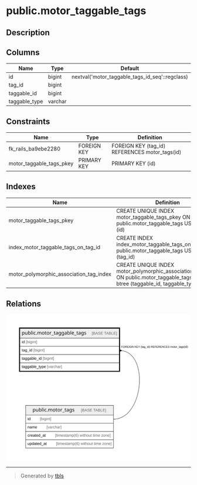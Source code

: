 # public.motor_taggable_tags

## Description

## Columns

| Name | Type | Default | Nullable | Children | Parents | Comment |
| ---- | ---- | ------- | -------- | -------- | ------- | ------- |
| id | bigint | nextval('motor_taggable_tags_id_seq'::regclass) | false |  |  |  |
| tag_id | bigint |  | false |  | [public.motor_tags](public.motor_tags.md) |  |
| taggable_id | bigint |  | false |  |  |  |
| taggable_type | varchar |  | false |  |  |  |

## Constraints

| Name | Type | Definition |
| ---- | ---- | ---------- |
| fk_rails_ba9ebe2280 | FOREIGN KEY | FOREIGN KEY (tag_id) REFERENCES motor_tags(id) |
| motor_taggable_tags_pkey | PRIMARY KEY | PRIMARY KEY (id) |

## Indexes

| Name | Definition |
| ---- | ---------- |
| motor_taggable_tags_pkey | CREATE UNIQUE INDEX motor_taggable_tags_pkey ON public.motor_taggable_tags USING btree (id) |
| index_motor_taggable_tags_on_tag_id | CREATE INDEX index_motor_taggable_tags_on_tag_id ON public.motor_taggable_tags USING btree (tag_id) |
| motor_polymorphic_association_tag_index | CREATE UNIQUE INDEX motor_polymorphic_association_tag_index ON public.motor_taggable_tags USING btree (taggable_id, taggable_type, tag_id) |

## Relations

![er](public.motor_taggable_tags.svg)

---

> Generated by [tbls](https://github.com/k1LoW/tbls)

